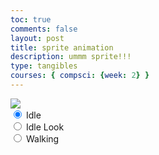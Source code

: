```yaml
---
toc: true
comments: false
layout: post
title: sprite animation
description: ummm sprite!!!
type: tangibles
courses: { compsci: {week: 2} }
---
```


<body>
    <div>
        <canvas id="spriteContainer"> <!-- Within the base div is a canvas. An HTML canvas is used only for graphics. It allows the user to access some basic functions related to the image created on the canvas (including animation) -->
            <img id="fox_sprite" src="kailynsanford/student/images/fox_sprite.png">
        </canvas>
        <div id="controls"> <!--basic radio buttons which can be used to check whether each individual animaiton works -->
            <input type="radio" name="animation" id="idle" checked>
            <label for="idle">Idle</label><br>
            <input type="radio" name="animation" id="idle_look">
            <label for="idle_look">Idle Look</label><br>
            <input type="radio" name="animation" id="walking">
            <label for="walking">Walking</label><br>
        </div>
    </div>
</body>

<script>
    window.addEventListener('load', function () {
        const canvas = document.getElementById('spriteContainer');  // sets the canvas as a variable by calling the canvas element from the HTML code, using the id we set
        const ctx = canvas.getContext('2d'); // the getContext function is a given function within the canvas object. It allows us more functionality with the sprite image.

        // constant variables used for sprite
        const SPRITE_WIDTH = 32;
        const SPRITE_HEIGHT = 32;
        const FRAME_LIMIT = 48;
       

        // sets canvas properties
        const SCALE_FACTOR = 5;
        canvas.width = SPRITE_WIDTH * SCALE_FACTOR;
        canvas.height = SPRITE_HEIGHT * SCALE_FACTOR;

        //more code will be placed here later
        class Fox {
            constructor(){  // constructor method for outlining data points about the sprite
                this.image = document.getElementById("fox_sprite");
                this.spriteWidth = SPRITE_WIDTH;
                this.spriteHeight = SPRITE_HEIGHT;
                this.width = this.spriteWidth;  //takes sprite dimensions and accounts for it in image generation
                this.height = this.spriteHeight;
                this.x = 0;  //starts image generation in coordinate (0,0) px on sprite sheet
                this.y = 0;
                this.scale = 1;  //scale of image
                this.minFrame = 0;
                this.maxFrame = FRAME_LIMIT;  // how many sprites there are in a row
                this.frameX = 0;  // sets position of sprite that is being generated. There are the two parameters we will be changing in order to crete the animation. 
                this.frameY = 0;
            }

            draw(context) {
                context.drawImage(
                    this.image,
                    this.frameX * this.spriteWidth,
                    this.frameY * this.spriteHeight,
                    this.spriteWidth,
                    this.spriteHeight,
                    this.x,
                    this.y,
                    this.width * this.scale,
                    this.height * this.scale
                );
            } 
        }
        class Fox {
            constructor() {
                this.image = document.getElementById("fox_sprite");
                this.x = 0;
                this.y = 0;
                this.minFrame = 0;
                this.maxFrame = FRAME_LIMIT;
                this.frameX = 0;
                this.frameY = 0;
            }

        // draw fox object
            draw(context) {
                context.drawImage(
                    this.image,
                    this.frameX * SPRITE_WIDTH,
                    this.frameY * SPRITE_HEIGHT,
                    SPRITE_WIDTH,
                    SPRITE_HEIGHT,
                    this.x,
                    this.y,
                    canvas.width,
                    canvas.height
                );
            }

        // update frameX of object
            update() {
                if (this.frameX < this.maxFrame) {
                    this.frameX++;
                } else {
                    this.frameX = 0;
                }
            }
        }   
        const fox = new Fox(); // makes game object fox

        const controls = document.getElementById("controls");
        controls.addEventListener('click',function (event) {
            if (event.target.tagName === 'INPUT') {
                const selectedAnimation = event.target.id;
                switch (selectedAnimation) {
                    case 'idle':
                        fox.frameY= 32;
                        break;
                    case 'idle_look':
                        fox.frameY = 1;
                        break;
                    case 'walking':
                        fox.frameY = 2;
                        break;
                    default:
                        break:
                }
            }
        });
        function animate() {
            ctx.clearRect (0, 0, canvas.width, canvas.height);

            fox.draw(ctx);

            fox.update();

            requestAnimationFrame(animate);
        }

        animate();
    });

</script>